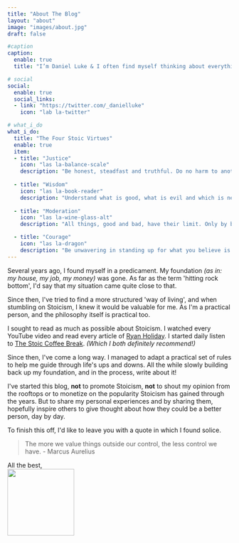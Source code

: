 ```yaml
---
title: "About The Blog"
layout: "about"
image: "images/about.jpg"
draft: false

#caption
caption:
  enable: true
  title: "I’m Daniel Luke & I often find myself thinking about everything."

# social
social:
  enable: true
  social_links:
  - link: "https://twitter.com/_danielluke"
    icon: "lab la-twitter"

# what_i_do
what_i_do:
  title: "The Four Stoic Virtues"
  enable: true
  item:
  - title: "Justice"
    icon: "las la-balance-scale"
    description: "Be honest, steadfast and truthful. Do no harm to another and help fellow man."
    
  - title: "Wisdom"
    icon: "las la-book-reader"
    description: "Understand what is good, what is evil and which is neither. Be wise in the actions you take."
    
  - title: "Moderation"
    icon: "las la-wine-glass-alt"
    description: "All things, good and bad, have their limit. Only by being satisfied by having what is essential, and settling for enough, can true contentment be achieved."

  - title: "Courage"
    icon: "las la-dragon"
    description: "Be unwavering in standing up for what you believe is good. Hold on to your principles, speak your mind, insist on the truth, no matter the personal cost."
---
```

Several years ago, I found myself in a predicament. My foundation *(as in: my house, my job, my money)* was gone. As far as the term 'hitting rock bottom', I'd say that my situation came quite close to that.

Since then, I've tried to find a more structured 'way of living', and when stumbling on Stoicism, I knew it would be valuable for me. As I'm a practical person, and the philosophy itself is practical too.

I sought to read as much as possible about Stoicism. I watched every YouTube video and read every article of [Ryan Holiday](https://www.dailystoic.com). I started daily listen to [The Stoic Coffee Break](https://stoic.coffee/). *(Which I both definitely recommend!)* 

Since then, I've come a long way. I managed to adapt a practical set of rules to help me guide through life's ups and downs. All the while slowly building back up my foundation, and in the process, write about it!

I've started this blog, **not** to promote Stoicism, **not** to shout my opinion from the rooftops or to monetize on the popularity Stoicism has gained through the years. But to share my personal experiences and by sharing them, hopefully inspire others to give thought about how they could be a better person, day by day.

To finish this off, I'd like to leave you with a quote in which I found solice.

> The more we value things outside our control, the less control we have. - Marcus Aurelius

All the best,
<br>
<img src="/assets/signature.png" width="150">